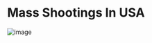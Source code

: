 # Mass Shootings In USA
![image](https://user-images.githubusercontent.com/71177010/175776151-ba1f68b7-5c19-4cb2-951b-7b6624561769.png)
